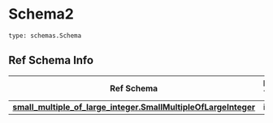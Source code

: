 # Schema2
```
type: schemas.Schema
```

## Ref Schema Info
Ref Schema | Input Type | Output Type
---------- | ---------- | -----------
[**small_multiple_of_large_integer.SmallMultipleOfLargeInteger**](../../../../../../components/schema/small_multiple_of_large_integer.md) | int | int

